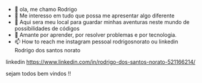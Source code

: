 - 👋 ola, me chamo Rodrigo
- 👀 Me interesso em tudo que possa me apresentar algo diferente
- 🌱 Aqui sera meu local para guardar minhas aventuras neste mundo de possibilidades de códigos
- 💞️ Amante por aprender, por resolver problemas e por tecnologia.
- 📫 How to reach me instagram pessoal rodrigosnorato ou linkedin Rodrigo dos santos norato

linkedin https://www.linkedin.com/in/rodrigo-dos-santos-norato-521166214/

sejam todos bem vindos !!


